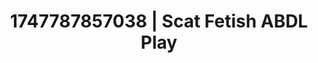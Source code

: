 ---
categories:
- Deep gaze
- Intimate rituals
- Heat of the moment
- Hair pulling
- Public sex
image: /assets/images/1747787857038.jpg
layout: post
seo:
  description: Featured content with high-quality Scat Fetish, ABDL Play. HD images
    available.
  keywords: Scat Fetish, ABDL Play
  og_image: /assets/images/1747787857038.jpg
  schema_type: VisualArtwork
tags:
- '#1747787857038'
- Scat Fetish
- ABDL Play
title: 1747787857038 | Scat Fetish ABDL Play
---